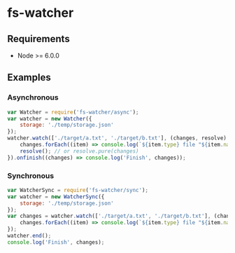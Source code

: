 
# fs-watcher

## Requirements

 * Node >= 6.0.0

## Examples

### Asynchronous

```javascript
var Watcher = require('fs-watcher/async');
var watcher = new Watcher({
	storage: './temp/storage.json'
});
watcher.watch(['./target/a.txt', './target/b.txt'], (changes, resolve) => {
	changes.forEach((item) => console.log(`${item.type} file "${item.name}"`));
    resolve(); // or resolve.pure(changes)
}).onfinish((changes) => console.log('Finish', changes));
```

### Synchronous

```javascript
var WatcherSync = require('fs-watcher/sync');
var watcher = new WatcherSync({
	storage: './temp/storage.json'
});
var changes = watcher.watch(['./target/a.txt', './target/b.txt'], (changes) => {
    changes.forEach((item) => console.log(`${item.type} file "${item.name}"`));
});
watcher.end();
console.log('Finish', changes);
```
